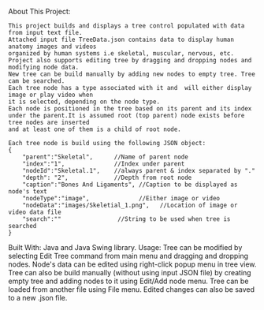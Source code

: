 About This Project:

	This project builds and displays a tree control populated with data from input text file.
	Attached input file TreeData.json contains data to display human anatomy images and videos 
	organized by human systems i.e skeletal, muscular, nervous, etc.
	Project also supports editing tree by dragging and dropping nodes and modifying node data. 
	New tree can be build manually by adding new nodes to empty tree. Tree cam be searched.
	Each tree node has a type associated with it and  will either display image or play video when 
	it is selected, depending on the node type.
    Each node is positioned in the tree based on its parent and its index
	under the parent.It is assumed root (top parent) node exists before tree nodes are inserted
    and at least one of them is a child of root node.
    
	Each tree node is build using the following JSON object:
	{
		"parent":"Skeletal",      //Name of parent node
		"index":"1",              //Index under parent 
		"nodeId":"Skeletal.1",    //always parent & index separated by "."
		"depth": "2",             //Depth from root node
		"caption":"Bones And Ligaments", //Caption to be displayed as node's text
		"nodeType":"image",              //Either image or video
		"nodeData":"images/Skeletial_1.png",   //Location of image or video data file
		"search":""                //String to be used when tree is searched
	}
	  
Built With:
	Java and Java Swing library.
Usage:
    Tree can be modified by selecting Edit Tree command from main menu and dragging and dropping 
	nodes. Node's data can be edited using right-click popup menu in tree view. Tree can also be build manually
	(without using input JSON file) by creating empty tree and adding nodes to it using Edit/Add node menu.
	Tree can be loaded from another file using File menu. Edited changes can also be saved to a new .json file.

	 
